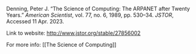 Denning, Peter J. “The Science of Computing: The ARPANET after Twenty Years.” _American Scientist_, vol. 77, no. 6, 1989, pp. 530–34. _JSTOR_, Accessed 11 Apr. 2023.

Link to website: http://www.jstor.org/stable/27856002

For more info: [[The Science of Computing]] 